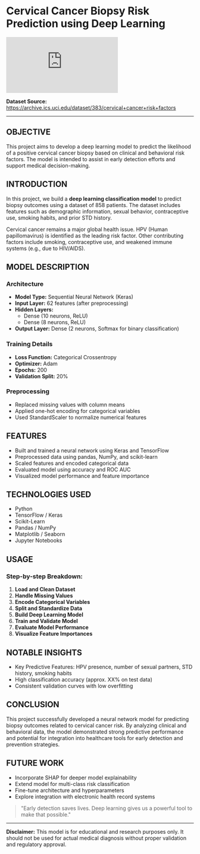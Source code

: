 # Cervical Cancer Biopsy Risk Prediction using Deep Learning

![Cervical Cancer Prediction](https://img.freepik.com/premium-photo/hologram-female-organ-uterus-tablet-ultrasound-concept-gynecology-obstetrics-pregnancy-modern-medicine_15342465.htm)

**Dataset Source:** https://archive.ics.uci.edu/dataset/383/cervical+cancer+risk+factors

---


## OBJECTIVE
This project aims to develop a deep learning model to predict the likelihood of a positive cervical cancer biopsy based on clinical and behavioral risk factors. The model is intended to assist in early detection efforts and support medical decision-making.

## INTRODUCTION
In this project, we build a **deep learning classification model** to predict biopsy outcomes using a dataset of 858 patients. The dataset includes features such as demographic information, sexual behavior, contraceptive use, smoking habits, and prior STD history.

Cervical cancer remains a major global health issue. HPV (Human papillomavirus) is identified as the leading risk factor. Other contributing factors include smoking, contraceptive use, and weakened immune systems (e.g., due to HIV/AIDS).

## MODEL DESCRIPTION
### Architecture
- **Model Type:** Sequential Neural Network (Keras)
- **Input Layer:** 62 features (after preprocessing)
- **Hidden Layers:**
  - Dense (10 neurons, ReLU)
  - Dense (8 neurons, ReLU)
- **Output Layer:** Dense (2 neurons, Softmax for binary classification)

### Training Details
- **Loss Function:** Categorical Crossentropy
- **Optimizer:** Adam
- **Epochs:** 200
- **Validation Split:** 20%

### Preprocessing
- Replaced missing values with column means
- Applied one-hot encoding for categorical variables
- Used StandardScaler to normalize numerical features

## FEATURES
- Built and trained a neural network using Keras and TensorFlow
- Preprocessed data using pandas, NumPy, and scikit-learn
- Scaled features and encoded categorical data
- Evaluated model using accuracy and ROC AUC
- Visualized model performance and feature importance

## TECHNOLOGIES USED
- Python
- TensorFlow / Keras
- Scikit-Learn
- Pandas / NumPy
- Matplotlib / Seaborn
- Jupyter Notebooks

## USAGE
### Step-by-step Breakdown:
1. **Load and Clean Dataset**
2. **Handle Missing Values**
3. **Encode Categorical Variables**
4. **Split and Standardize Data**
5. **Build Deep Learning Model**
6. **Train and Validate Model**
7. **Evaluate Model Performance**
8. **Visualize Feature Importances**

## NOTABLE INSIGHTS
- Key Predictive Features: HPV presence, number of sexual partners, STD history, smoking habits
- High classification accuracy (approx. XX% on test data)
- Consistent validation curves with low overfitting

## CONCLUSION
This project successfully developed a neural network model for predicting biopsy outcomes related to cervical cancer risk. By analyzing clinical and behavioral data, the model demonstrated strong predictive performance and potential for integration into healthcare tools for early detection and prevention strategies.

## FUTURE WORK
- Incorporate SHAP for deeper model explainability
- Extend model for multi-class risk classification
- Fine-tune architecture and hyperparameters
- Explore integration with electronic health record systems

> "Early detection saves lives. Deep learning gives us a powerful tool to make that possible."

---

**Disclaimer:** This model is for educational and research purposes only. It should not be used for actual medical diagnosis without proper validation and regulatory approval.

